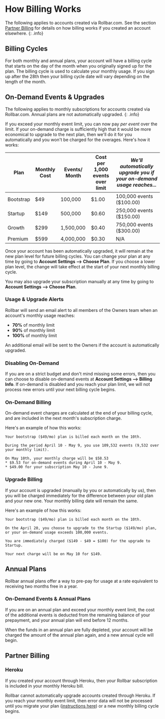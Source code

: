 # How Billing Works

The following applies to accounts created via Rollbar.com.  See the section <a href="#partner-billing">Partner Billing</a> for details on how billing works if you created an account elsewhere.
{: .info}

## Billing Cycles

For both monthly and annual plans, your account will have a billing cycle that starts on the day of the month when you originally signed up for the plan.  The billing cycle is used to calculate your monthly usage.   If you sign up after the 28th then your billing cycle date will vary depending on the length of the month.

## On-Demand Events & Upgrades
The following applies to monthly subscriptions for accounts created via Rollbar.com.  Annual plans are not automatically upgraded.
{: .info}

If you exceed your monthly event limit, you can now pay *per event* over the limit.  If your on-demand charge is sufficiently high that it would be more economical to upgrade to the next plan, then we'll do it for you automatically and you won't be charged for the overages.  Here's how it works:

| Plan	| Monthly Cost	| Events/ Month	| Cost per 1,000 events over limit	| *We'll automatically upgrade you if your on-demand usage reaches...* |
|-------|----------------|---------------|-----------------------------------|----------|
| Bootstrap |	$49	| 100,000 |	$1.00	| 100,000 events ($100.00) |
| Startup | $149	| 500,000	| $0.60 | 250,000 events ($150.00) |
| Growth	| $299	| 1,500,000 |	$0.40 |	750,000 events ($300.00) |
| Premium	| $599	| 4,000,000 |	$0.30 |	N/A |
				
Once your account has been automatically upgraded, it will remain at the new plan level for future billing cycles.  You can change your plan at any time by going to **Account Settings --> Choose Plan**.  If you choose a lower plan level, the change will take effect at the start of your next monthly billing cycle.

You may also upgrade your subscription manually at any time by going to **Account Settings --> Choose Plan**.

### Usage & Upgrade Alerts

Rollbar will send an email alert to all members of the Owners team when an account's monthly usage reaches:

* **70%** of monthly limit
* **90%** of monthly limit
* **100%** of monthly limit

An additional email will be sent to the Owners if the account is automatically upgraded.

### Disabling On-Demand

If you are on a strict budget and don't mind missing some errors, then you can choose to disable on-demand events at **Account Settings --> Billing Info**.  If on-demand is disabled and you reach your plan limit, we will not process new errors until your next billing cycle begins.

### On-Demand Billing
On-demand event charges are calculated at the end of your billing cycle, and are included in the next month's subscription charge.

Here's an example of how this works:

```
Your bootstrap ($49/mo) plan is billed each month on the 10th.

During the period April 10 - May 9, you use 109,532 events (9,532 over your monthly limit).

On May 10th, your monthly charge will be $58.53
* $9.53 for on-demand events during April 10 - May 9.
* $49.00 for your subscription May 10 - June 9.
```

### Upgrade Billing
If your account is upgraded (manually by you or automatically by us), then you will be charged immediately for the difference between your old plan and your new one.  Your monthly billing date will remain the same.

Here's an example of how this works:

```
Your bootstrap ($49/mo) plan is billed each month on the 10th.

On the April 20, you choose to upgrade to the Startup ($149/mo) plan, or your on-demand usage exceeds 100,000 events.

You are immediately charged ($149 - $49 = $100) for the upgrade to Startup.

Your next charge will be on May 10 for $149.
```

## Annual Plans

Rollbar annual plans offer a way to pre-pay for usage at a rate equivalent to receiving two months free in a year.

### On-Demand Events & Annual Plans

If you are on an annual plan and exceed your monthly event limit, the cost of the additional events is deducted from the remaining balance of your prepayment, and your annual plan will end before 12 months.

When the funds in an annual plan are fully depleted, your account will be charged the amount of the annual plan again, and a new annual cycle will begin.

## Partner Billing

### Heroku

If you created your account through Heroku, then your Rollbar subscription is included in your monthly Heroku bill.

Rollbar cannot automatically upgrade accounts created through Heroku.  If you reach your monthly event limit, then error data will not be processed until you migrate your plan ([instructions here](https://devcenter.heroku.com/articles/rollbar#migrating-between-plans)) or a new monthly billing cycle begins.

